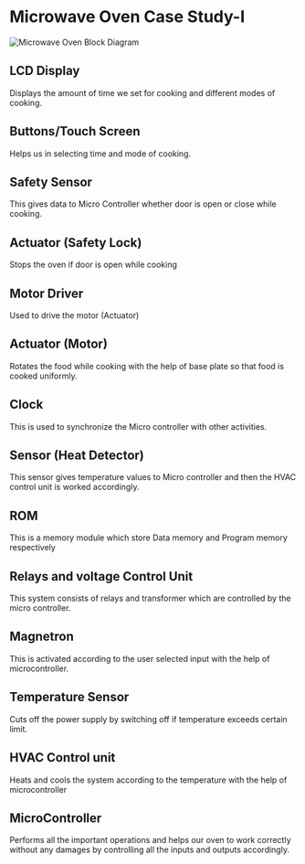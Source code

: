 # Microwave Oven Case Study-I

![Microwave Oven Block Diagram](https://user-images.githubusercontent.com/98881640/154886821-fbe6f7f2-7ec0-4587-918a-93d98e401772.png)

## LCD Display

Displays the amount of time we set for cooking and different modes of cooking.
## Buttons/Touch Screen 
Helps us in selecting time and mode of cooking.
## Safety Sensor
This gives data to Micro Controller whether door is open or close while cooking. 
## Actuator (Safety Lock)
Stops the oven if door is open while cooking
## Motor Driver
Used to drive the motor (Actuator)
## Actuator (Motor)
Rotates the food while cooking with the help of base plate so that food is cooked uniformly.
## Clock
This is used to synchronize the Micro controller with other activities.
## Sensor (Heat Detector)
This sensor gives temperature values to Micro controller and then the HVAC control unit is worked accordingly.
## ROM
This is a memory module which store Data memory and Program memory respectively
## Relays and voltage Control Unit 
This system consists of relays and transformer which are controlled by the micro controller.
## Magnetron
This is activated according to the user selected input with the help of microcontroller.
## Temperature Sensor
Cuts off the power supply by switching off if temperature exceeds certain limit.
## HVAC Control unit
Heats and cools the system according to the temperature with the help of microcontroller
## MicroController
Performs all the important operations and helps our oven to work correctly without any damages by controlling all the inputs and outputs accordingly.
